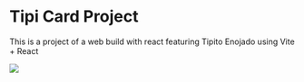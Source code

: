 # Tipi Card Project

This is a project of a web build with react featuring Tipito Enojado using Vite + React

![](https://drive.google.com/file/d/1qpYzOedaSoMVxEiwWkX3gj11SgZ8y6Pq/view?usp=sharing)
